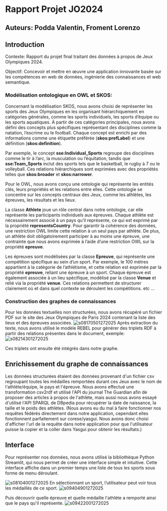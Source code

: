 # Rapport Projet JO2024
## Auteurs: Podda Valentin, Froment Lorenzo

## Introduction
Contexte: Rapport du projet final traitant des données à propos de Jeux Olympiques 2024.

Objectif: Concevoir et mettre en œuvre une application innovante basée sur les compétences en web de données, ingénierie des connaissances et web semantique.


### Modélisation ontologique en OWL et SKOS:

Concernant la modélisation SKOS, nous avons choisi de représenter les sports des Jeux Olympiques en les organisant hiérarchiquement en catégories générales, comme les sports individuels, les sports d’équipe ou les sports aquatiques. À partir de ces catégories principales, nous avons défini des concepts plus spécifiques représentant des disciplines comme la natation, l’escrime ou le football. Chaque concept est enrichi par des informations comme une étiquette préférée (**skos:prefLabel**) et une définition (**skos:definition**).

Par exemple, le concept **sse:Individual_Sports** regroupe des disciplines comme le tir à l’arc, la musculation ou l’équitation, tandis que **sse:Team_Sports** inclut des sports tels que le basketball, le rugby à 7 ou le volleyball. Ces relations hiérarchiques sont exprimées avec des propriétés telles que **skos:broader** et **skos:narrower**.

Pour le OWL, nous avons conçu une ontologie qui représente les entités clés, leurs propriétés et les relations entre elles. Cette ontologie se concentre sur les concepts centraux des Jeux, comme les athlètes, les épreuves, les résultats et les lieux.

La classe **Athlete** joue un rôle central dans notre ontologie, car elle représente les participants individuels aux épreuves. Chaque athlète est nécessairement associé à un pays qu’il représente, ce qui est exprimé par la propriété **representsCountry**. Pour garantir la cohérence des données, une restriction OWL limite cette relation à un seul pays par athlète. De plus, un athlète doit obligatoirement participer à au moins une épreuve, une contrainte que nous avons exprimée à l’aide d’une restriction OWL sur la propriété **epreuve**.

Les épreuves sont modélisées par la classe **Epreuve**, qui représente une compétition spécifique au sein d’un sport. Par exemple, le 100 mètres appartient à la catégorie de l’athlétisme, et cette relation est exprimée par la propriété **epreuve**, reliant une épreuve à un sport. Chaque épreuve est également associée à un lieu spécifique, modélisé par la classe **Venue** et relié via la propriété **venue**. Ces relations permettent de structurer clairement où et dans quel contexte se déroulent les compétitions.
etc ...

### Construction des graphes de connaissances

Pour les données textuelles non structurées, nous avons récupéré un fichier PDF sur le site des Jeux Olympiques de Paris 2024 contenant la liste des lieux et des épreuves associées.
![s08170501272025](https://a.okmd.dev/md/679732f250078.png)
 Après extraction du texte, nous avons utilisé le modèle REBEL pour générer des triplets RDF à partir des relations présentes dans le document, exemple:
![s08214301272025](https://a.okmd.dev/md/67973407ca2c6.png)
 
 Ces triplets ont ensuite été intégrés dans notre graphe.


## Enrichissement du graphe de connaissances

Les données structurées étaient des données provenant d'un fichier csv regroupant toutes les médailles remportées durant ces Jeux avec le nom de l'athlète/équipe, le pays et l'épreuve. Nous avons effectué une transformation csv2rdf et utilisé l'API du journal The Guardian afin de proposer des articles à propos de l'athlète, mais aussi nous avons essayé d'utilisé l'API SPARQL de DBpedia pour récupérer la date de naissance, la taille et le poids des athlètes.
(Nous avons eu du mal à faire fonctionner nos requêtes fédérés directement dans notre application, cependant elles fonctionnent parfaitement sur corese/yasgui. Nous avons donc choisi d'afficher l'url de la requête dans notre application pour que l'utilisateur puisse la copier et la coller dans Yasgui pour obtenir les résultats.)

## Interface

Pour représenter nos données, nous avons utilisé la bibliothèque Python Streamlit, qui nous permet de créer une interface simple et intuitive. Cette interface affiche dans un premier temps une liste de tous les sports sous forme de menu déroulant.

![s08104001272025](https://a.okmd.dev/md/67973171cd223.png)
En sélectionnant un sport, l’utilisateur peut voir tous les médaillés de ce sport.
![s09404901272025](https://a.okmd.dev/md/679746919b161.png)

Puis découvrir quelle épreuve et quelle médaille l'athlète a remporté ainsi que le pays qu'il représente.
![s09422001272025](https://a.okmd.dev/md/679746ec4d9ad.png)